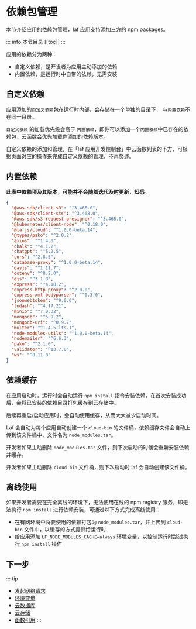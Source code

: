 

# 依赖包管理

本节介绍应用的依赖包管理，laf 应用支持添加三方的 npm packages。

::: info 本节目录
[[toc]]
:::

应用的依赖分为两种：
- 自定义依赖，是开发者为应用主动添加的依赖
- 内置依赖，是运行时中自带的依赖，无需安装

## 自定义依赖

应用添加的`自定义依赖`包在运行时内部，会存储在一个单独的目录下， 与`内置依赖`不在同一目录。

`自定义依赖` 的加载优先级会高于 `内置依赖`，即你可以添加一个`内置依赖`中已存在的依赖包，云函数会优先加载你添加的依赖版本。

自定义依赖的添加和管理，在「laf 应用开发控制台」中云函数列表的下方，可根据页面对应的操作来完成自定义依赖的管理，不再赘述。

## 内置依赖


**此表中依赖项及其版本，可能并不会随着迭代及时更新，知悉。**

```json
{
  "@aws-sdk/client-s3": "^3.468.0",
  "@aws-sdk/client-sts": "^3.468.0",
  "@aws-sdk/s3-request-presigner": "^3.468.0",
  "@kubernetes/client-node": "^0.18.0",
  "@lafjs/cloud": "^1.0.0-beta.14",
  "@types/pako": "^2.0.2",
  "axios": "^1.4.0",
  "chalk": "^4.1.2",
  "chatgpt": "^5.2.5",
  "cors": "^2.8.5",
  "database-proxy": "^1.0.0-beta.14",
  "dayjs": "^1.11.7",
  "dotenv": "^8.2.0",
  "ejs": "^3.1.8",
  "express": "^4.18.2",
  "express-http-proxy": "^2.0.0",
  "express-xml-bodyparser": "^0.3.0",
  "jsonwebtoken": "^9.0.0",
  "lodash": "^4.17.21",
  "minio": "^7.0.32",
  "mongodb": "^5.9.2",
  "mongodb-uri": "^0.9.7",
  "multer": "^1.4.5-lts.1",
  "node-modules-utils": "^1.0.0-beta.14",
  "nodemailer": "^6.6.3",
  "pako": "^2.1.0",
  "validator": "^13.7.0",
  "ws": "^8.11.0"
}
```

## 依赖缓存

在应用启动时，运行时会自动运行 `npm install` 指令安装依赖，在首次安装成功后，会将已安装的依赖目录打包缓存到云存储中。

后续再重启/启动应用时，会自动使用缓存，从而大大减少启动时间。

Laf 会自动为每个应用自动创建一个 `cloud-bin` 的文件桶，依赖缓存文件会自动上传到该文件桶中，文件名为 `node_modules.tar`。

开发者如果主动删除 `node_modules.tar` 文件，则下次启动的时候会重新安装依赖并缓存。

开发者如果主动删除 `cloud-bin` 文件桶，则下次启动时 laf 会自动创建该文件桶。

## 离线使用

如果开发者需要在完全离线的环境下，无法使用在线的 npm registry 服务，即无法执行 `npm install` 进行依赖安装，可通过以下方式完成离线使用：

- 在有网环境中将要使用的依赖打包为 `node_modules.tar`，并上传到 `cloud-bin` 文件中，以缓存的方式提供给运行时
- 给应用添加 `LF_NODE_MODULES_CACHE=always` 环境变量，以控制运行时跳过执行 `npm install` 操作


## 下一步
::: tip
- [发起网络请求](./fetch.md)
- [环境变量](./env.md)
- [云数据库](../cloud-database/index.md)
- [云存储](../cloud-storage/index.md)
- [函数引用](./import.md)
:::